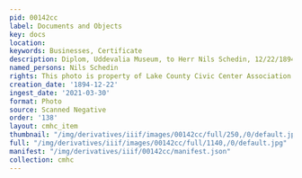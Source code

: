 ```yaml
---
pid: 00142cc
label: Documents and Objects
key: docs
location: 
keywords: Businesses, Certificate
description: Diplom, Uddevalia Museum, to Herr Nils Schedin, 12/22/1894
named_persons: Nils Schedin
rights: This photo is property of Lake County Civic Center Association.
creation_date: '1894-12-22'
ingest_date: '2021-03-30'
format: Photo
source: Scanned Negative
order: '138'
layout: cmhc_item
thumbnail: "/img/derivatives/iiif/images/00142cc/full/250,/0/default.jpg"
full: "/img/derivatives/iiif/images/00142cc/full/1140,/0/default.jpg"
manifest: "/img/derivatives/iiif/00142cc/manifest.json"
collection: cmhc
---
```

